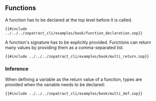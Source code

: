 ## Functions

A function has to be declared at the top level before it is called.

```zopatract
{{#include ../../../zopatract_cli/examples/book/function_declaration.zop}}
```

A function's signature has to be explicitly provided.
Functions can return many values by providing them as a comma-separated list.

```zopatract
{{#include ../../../zopatract_cli/examples/book/multi_return.zop}}
```

### Inference

When defining a variable as the return value of a function, types are provided when the variable needs to be declared:

```zopatract
{{#include ../../../zopatract_cli/examples/book/multi_def.zop}}
```